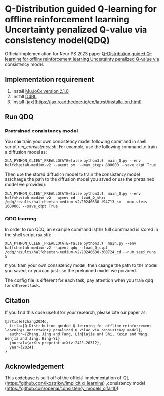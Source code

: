 # Q-Distribution guided Q-learning for offline reinforcement learning Uncertainty penalized Q-value via consistency model(QDQ)

Official implementation for NeurIPS 2023 paper [Q-Distribution guided Q-learning for offline reinforcement learning Uncertainty penalized Q-value via consistency model](https://arxiv.org/abs/2410.20312).


## Implementation requirement

1. Install [MuJoCo version 2.1.0](https://github.com/google-deepmind/mujoco/releases?page=2)
2. Install [D4RL](https://github.com/Farama-Foundation/D4RL/tree/4aff6f8c46f62f9a57f79caa9287efefa45b6688)
3. Install [jax][https://jax.readthedocs.io/en/latest/installation.html] 


## Run QDQ


### Pretrained consistency model

You can train your own consistency model following command in shell script *run_consistency.sh*. For example, use the following command to train a diffusion model as:

```
XLA_PYTHON_CLIENT_PREALLOCATE=false python3.9  main_Q.py --env halfcheetah-medium-v2 --agent sm  --max_steps 800000 --save_ckpt True
```

Then use the stored diffusion model to train the consistency model as(change the path to the diffusion model you saved or use the pretrained model we provided):

```
XLA_PYTHON_CLIENT_PREALLOCATE=false python3.9  main_Q.py --env halfcheetah-medium-v2 --agent cd --load_Q_ckpt /qdq/results/halfcheetah-medium-v2/20240630-194713_sm --max_steps 1600000 --save_ckpt True 
```

### QDQ learnng

In order to run QDQ, an example command is(the full conmmand is stored in the shell script *run.sh*):

```
XLA_PYTHON_CLIENT_PREALLOCATE=false python3.9  main.py --env halfcheetah-medium-v2 --agent qdq --load_Q_ckpt /qdq/results/halfcheetah-medium-v2/20240630-200724_cd --num_seed_runs 5
```

If you train your own consistency model, then change the path to the model you saved, or you can just use the pretrained model we provided.

The config file is different for each task, pay attention when you train qdq for different task.


## Citation

If you find this code useful for your research, please cite our paper as:

```
@article{zhang2024q,
  title={Q-Distribution guided Q-learning for offline reinforcement learning: Uncertainty penalized Q-value via consistency model},
  author={Zhang, Jing and Fang, Linjiajie and Shi, Kexin and Wang, Wenjia and Jing, Bing-Yi},
  journal={arXiv preprint arXiv:2410.20312},
  year={2024}
}
```



## Acknowledgement

This codebase is built off of the official implementation of IQL (https://github.com/ikostrikov/implicit_q_learning) ,consistency model (https://github.com/openai/consistency_models_cifar10).